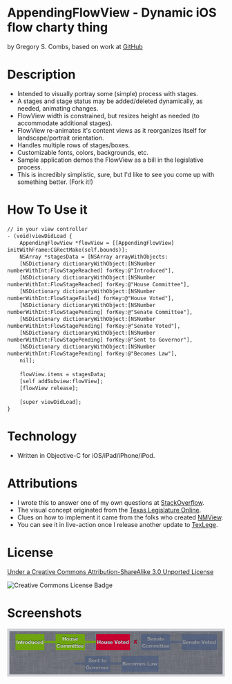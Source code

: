 AppendingFlowView - Dynamic iOS flow charty thing 
=============
by Gregory S. Combs, based on work at [GitHub](https://github.com/grgcombs/AppendingFlowView)

Description
=============

- Intended to visually portray some (simple) process with stages. 
- A stages and stage status may be added/deleted dynamically, as needed, animating changes. 
- FlowView width is constrained, but resizes height as needed (to accommodate additional stages). 
- FlowView re-animates it's content views as it reorganizes itself for landscape/portrait orientation. 
- Handles multiple rows of stages/boxes. 
- Customizable fonts, colors, backgrounds, etc. 
- Sample application demos the FlowView as a bill in the legislative process. 
- This is incredibly simplistic, sure, but I'd like to see you come up with something better. (Fork it!) 

How To Use it
=============

    // in your view controller
    - (void)viewDidLoad {
        AppendingFlowView *flowView = [[AppendingFlowView] initWithFrame:CGRectMake(self.bounds)];
        NSArray *stagesData = [NSArray arrayWithObjects:
        [NSDictionary dictionaryWithObject:[NSNumber numberWithInt:FlowStageReached] forKey:@"Introduced"],
        [NSDictionary dictionaryWithObject:[NSNumber numberWithInt:FlowStageReached] forKey:@"House Committee"],
        [NSDictionary dictionaryWithObject:[NSNumber numberWithInt:FlowStageFailed] forKey:@"House Voted"],
        [NSDictionary dictionaryWithObject:[NSNumber numberWithInt:FlowStagePending] forKey:@"Senate Committee"],
        [NSDictionary dictionaryWithObject:[NSNumber numberWithInt:FlowStagePending] forKey:@"Senate Voted"],
        [NSDictionary dictionaryWithObject:[NSNumber numberWithInt:FlowStagePending] forKey:@"Sent to Governor"],
        [NSDictionary dictionaryWithObject:[NSNumber numberWithInt:FlowStagePending] forKey:@"Becomes Law"],
        nil];

        flowView.items = stagesData;
        [self addSubview:flowView];
        [flowView release];

        [super viewDidLoad];
    } 

Technology
=============

- Written in Objective-C for iOS/iPad/iPhone/iPod.

Attributions
=============
- I wrote this to answer one of my own questions at [StackOverflow](http://stackoverflow.com/questions/5859381/simple-but-dynamically-generated-flow-chart-or-process-chart-view-for-ios).
- The visual concept originated from the [Texas Legislature Online](http://www.legis.state.tx.us/BillLookup/BillStages.aspx?LegSess=821&Bill=SB1).
- Clues on how to implement it came from the folks who created [NMView](http://www.github.com/nextmunich/NMView).
- You can see it in live-action once I release another update to [TexLege](http://www.texlege.com).

License
=========================

[Under a Creative Commons Attribution-ShareAlike 3.0 Unported License](http://creativecommons.org/licenses/by-sa/3.0/)

![Creative Commons License Badge](http://i.creativecommons.org/l/by-sa/3.0/88x31.png "Creative Commons Attribution-ShareAlike")

Screenshots
=========================

![Screenshot](https://github.com/grgcombs/AppendingFlowView/raw/master/screenshot.png "AppendingFlowView")

